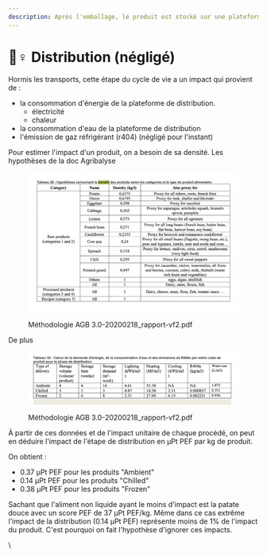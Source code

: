 ```yaml
---
description: Après l'emballage, le produit est stocké sur une plateforme de distribution
---
```


# 👷♀ Distribution (négligé)

Hormis les transports, cette étape du cycle de vie a un impact qui provient de :&#x20;

* la consommation d'énergie de la plateforme de distribution.
  * électricité
  * chaleur
* la consommation d'eau de la plateforme de distribution
* l'émission de gaz réfrigérant (r404) (négligé pour l'instant)

Pour estimer l'impact d'un produit, on a besoin de sa densité. Les hypothèses de la doc Agribalyse&#x20;

<figure><img src="../../.gitbook/assets/image (4) (5).png" alt=""><figcaption><p>Méthodologie AGB 3.0-20200218_rapport-vf2.pdf</p></figcaption></figure>

De plus&#x20;

<figure><img src="../../.gitbook/assets/image (1) (1) (2).png" alt=""><figcaption><p>Méthodologie AGB 3.0-20200218_rapport-vf2.pdf</p></figcaption></figure>

À partir de ces données et de l'impact unitaire de chaque procédé, on peut en déduire l'impact de l'étape de distribution en µPt PEF par kg de produit.

On obtient :&#x20;

* 0.37 µPt PEF pour les produits "Ambient"
* 0.14 µPt PEF pour les produits "Chilled"
* 0.38 µPt PEF pour les produits "Frozen"

Sachant que l'aliment non liquide ayant le moins d'impact est la patate douce avec un score PEF de 37 µPt PEF/kg. Même dans ce cas extrême l'impact de la distribution (0.14 µPt PEF) représente moins de 1% de l'impact du produit. C'est pourquoi on fait l'hypothèse d'ignorer ces impacts.&#x20;





\
